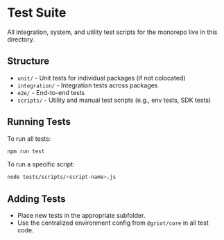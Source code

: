 # Test Suite

All integration, system, and utility test scripts for the monorepo live in this directory.

## Structure

- `unit/` - Unit tests for individual packages (if not colocated)
- `integration/` - Integration tests across packages
- `e2e/` - End-to-end tests
- `scripts/` - Utility and manual test scripts (e.g., env tests, SDK tests)

## Running Tests

To run all tests:

```bash
npm run test
```

To run a specific script:

```bash
node tests/scripts/<script-name>.js
```

## Adding Tests

- Place new tests in the appropriate subfolder.
- Use the centralized environment config from `@griot/core` in all test code. 